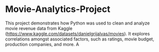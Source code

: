 # Movie-Analytics-Project

This project demonstrates how Python was used to clean and analyze movie revenue data from Kaggle (https://www.kaggle.com/datasets/danielgrijalvas/movies). It explores correlations amongst associated factors, such as ratings, movie budget, production companies, and more. A
